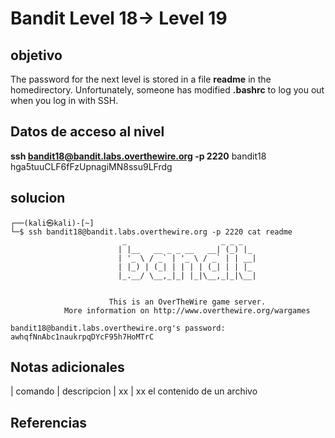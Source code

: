 # Bandit Level 18-> Level 19



## objetivo
The password for the next level is stored in a file **readme** in the homedirectory. Unfortunately, someone has modified **.bashrc** to log you out when you log in with SSH.

## Datos de acceso al nivel
**ssh bandit18@bandit.labs.overthewire.org -p 2220**
bandit18
hga5tuuCLF6fFzUpnagiMN8ssu9LFrdg


## solucion
```bash()
┌──(kali㉿kali)-[~]
└─$ ssh bandit18@bandit.labs.overthewire.org -p 2220 cat readme
                         _                     _ _ _   
                        | |__   __ _ _ __   __| (_) |_ 
                        | '_ \ / _` | '_ \ / _` | | __|
                        | |_) | (_| | | | | (_| | | |_ 
                        |_.__/ \__,_|_| |_|\__,_|_|\__|
                                                       

                      This is an OverTheWire game server. 
            More information on http://www.overthewire.org/wargames

bandit18@bandit.labs.overthewire.org's password: 
awhqfNnAbc1naukrpqDYcF95h7HoMTrC

```

## Notas adicionales
| comando | descripcion
| xx | xx el contenido de un archivo 

## Referencias
